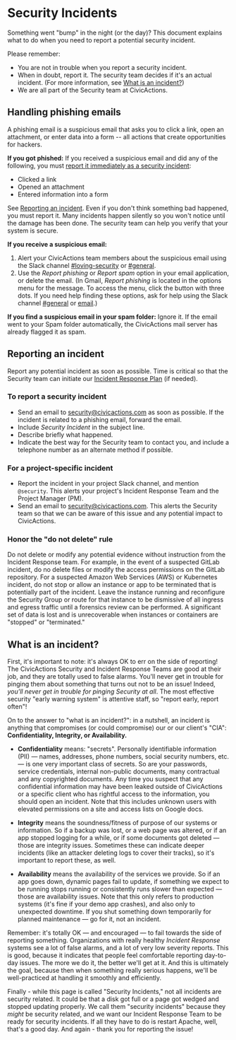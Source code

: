# Security Incidents

Something went "bump" in the night (or the day)? This document explains what to do when you need to report a potential security incident.

Please remember:

- You are not in trouble when you report a security incident.
- When in doubt, report it. The security team decides if it's an actual incident. (For more information, see [What is an incident?](#what-is-an-incident))
- We are all part of the Security team at CivicActions.

## Handling phishing emails

A phishing email is a suspicious email that asks you to click a link, open an attachment, or enter data into a form -- all actions that create opportunities for hackers.

**If you got phished:** If you received a suspicious email and did any of the following, you must [report it immediately as a security incident](#reporting-an-incident):

- Clicked a link
- Opened an attachment
- Entered information into a form

See [Reporting an incident](#reporting-an-incident). Even if you don't think something bad happened, you must report it. Many incidents happen silently so you won't notice until the damage has been done. The security team can help you verify that your system is secure.

**If you receive a suspicious email:**

1. Alert your CivicActions team members about the suspicious email using the Slack channel [#loving-security](https://civicactions.slack.com/messages/loving-security/) or [#general](https://civicactions.slack.com/messages/general/).
2. Use the _Report phishing_ or _Report spam_ option in your email application, or delete the email. (In Gmail, _Report phishing_ is located in the options menu for the message. To access the menu, click the button with three dots. If you need help finding these options, ask for help using the Slack channel [#general](https://civicactions.slack.com/messages/general/) or [email](mailto:security@civicactions.com).)

**If you find a suspicious email in your spam folder:** Ignore it. If the email went to your Spam folder automatically, the CivicActions mail server has already flagged it as spam.

## Reporting an incident

Report any potential incident as soon as possible. Time is critical so that the Security team can initiate our [Incident Response Plan](https://handbook.civicactions.com/en/latest/100-security/incident-response-plan/) (if needed).

### To report a security incident

- Send an email to [security@civicactions.com](mailto:security@civicactions.com) as soon as possible. If the incident is related to a phishing email, forward the email.
- Include _Security Incident_ in the subject line.
- Describe briefly what happened.
- Indicate the best way for the Security team to contact you, and include a telephone number as an alternate method if possible.

### For a project-specific incident

- Report the incident in your project Slack channel, and mention `@security`. This alerts your project's Incident Response Team and the Project Manager (PM).
- Send an email to [security@civicactions.com](mailto:security@civicactions.com). This alerts the Security team so that we can be aware of this issue and any potential impact to CivicActions.

### Honor the "do not delete" rule

Do not delete or modify any potential evidence without instruction from the Incident Response team. For example, in the event of a suspected GitLab incident, do no delete files or modify the access permissions on the GitLab repository. For a suspected Amazon Web Services (AWS) or Kubernetes incident, do not stop or allow an instance or app to be terminated that is potentially part of the incident. Leave the instance running and reconfigure the Security Group or route for that instance to be dismissive of all ingress and egress traffic until a forensics review can be performed. A significant set of data is lost and is unrecoverable when instances or containers are "stopped" or "terminated."

## What is an incident?

First, it's important to note: it's always OK to err on the side of reporting! The CivicActions Security and Incident Response Teams are good at their job, and they are totally used to false alarms. You'll never get in trouble for pinging them about something that turns out not to be an issue! Indeed, _you'll never get in trouble for pinging Security at all_. The most effective security "early warning system" is attentive staff, so "report early, report often"!

On to the answer to "what is an incident?": in a nutshell, an incident is anything that compromises (or could compromise) our or our client's "CIA": **Confidentiality, Integrity, or Availability.**

- **Confidentiality** means: "secrets". Personally identifiable information (PII) — names, addresses, phone numbers, social security numbers, etc. — is one very important class of secrets. So are your passwords, service credentials, internal non-public documents, many contractual and any copyrighted documents. Any time you suspect that any confidential information may have been leaked outside of CivicActions or a specific client who has rightful access to the information, you should open an incident. Note that this includes unknown users with elevated permissions on a site and access lists on Google docs.

- **Integrity** means the soundness/fitness of purpose of our systems or information. So if a backup was lost, or a web page was altered, or if an app stopped logging for a while, or if some documents got deleted — those are integrity issues. Sometimes these can indicate deeper incidents (like an attacker deleting logs to cover their tracks), so it's important to report these, as well.

- **Availability** means the availability of the services we provide. So if an app goes down, dynamic pages fail to update, if something we expect to be running stops running or consistently runs slower than expected — those are availability issues. Note that this only refers to production systems (it's fine if your demo app crashes), and also only to unexpected downtime. If you shut something down temporarily for planned maintenance — go for it, not an incident.

Remember: it's totally OK — and encouraged — to fail towards the side of reporting something. Organizations with really healthy _Incident Response_ systems see a lot of false alarms, and a lot of very low severity reports. This is good, because it indicates that people feel comfortable reporting day-to-day issues. The more we do it, the better we'll get at it. And this is ultimately the goal, because then when something really serious happens, we'll be well-practiced at handling it smoothly and efficiently.

Finally - while this page is called "Security Incidents," not all incidents are security related. It could be that a disk got full or a page got wedged and stopped updating properly. We call them "security incidents" because they _might_ be security related, and we want our Incident Response Team to be ready for security incidents. If all they have to do is restart Apache, well, that's a good day. And again - thank you for reporting the issue!
